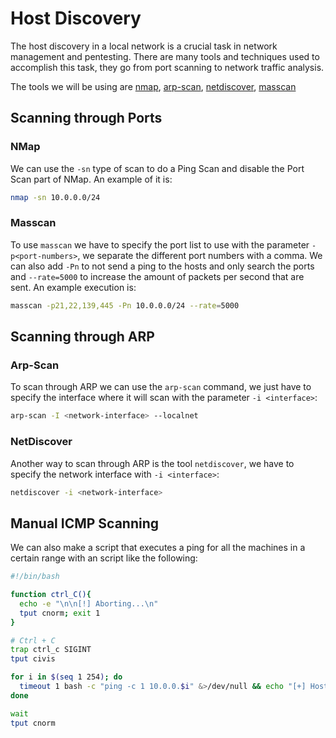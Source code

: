 # Host Discovery

The host discovery in a local network is a crucial task in network management and pentesting. There are many tools and techniques used to accomplish this task, they go from port scanning to network traffic analysis.

The tools we will be using are [nmap](#nmap), [arp-scan](#arp-scan), [netdiscover](#netdiscover), [masscan](masscan)

## Scanning through Ports

### NMap

We can use the `-sn` type of scan to do a Ping Scan and disable the Port Scan part of NMap. An example of it is:

```bash
nmap -sn 10.0.0.0/24
```


### Masscan

To use `masscan` we have to specify the port list to use with the parameter `-p<port-numbers>`, we separate the different port numbers with a comma. We can also add `-Pn` to not send a ping to the hosts and only search the ports and `--rate=5000` to increase the amount of packets per second that are sent. An example execution is:

```bash
masscan -p21,22,139,445 -Pn 10.0.0.0/24 --rate=5000
```

## Scanning through ARP

### Arp-Scan

To scan through ARP we can use the `arp-scan` command, we just have to specify the interface where it will scan with the parameter `-i <interface>`:

```bash
arp-scan -I <network-interface> --localnet
```


### NetDiscover

Another way to scan through ARP is the tool `netdiscover`, we have to specify the network interface with `-i <interface>`:

```bash
netdiscover -i <network-interface>
```


## Manual ICMP Scanning

We can also make a script that executes a ping for all the machines in a certain range with an script like the following:

```bash
#!/bin/bash

function ctrl_C(){
  echo -e "\n\n[!] Aborting...\n"
  tput cnorm; exit 1
}

# Ctrl + C
trap ctrl_c SIGINT
tput civis

for i in $(seq 1 254); do
  timeout 1 bash -c "ping -c 1 10.0.0.$i" &>/dev/null && echo "[+] Host 10.0.0.$i - ACTIVE" &
done

wait
tput cnorm
```







